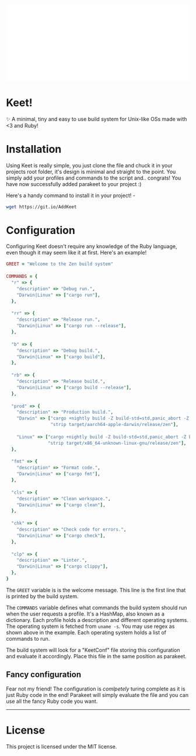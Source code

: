 [![Header](header.svg)](https://github.com/Yush08/Keet/)
# Keet!
✨ A minimal, tiny and easy to use build system for Unix-like OSs made with <3 and Ruby!

# Installation
Using Keet is really simple, you just clone the file and chuck it in your projects root folder, it's design is minimal and straight to the point. You simply add your profiles and commands to the script and.. congrats! You have now successfully added parakeet to your project :)      
      
Here's a handy command to install it in your project! - 
```sh
wget https://git.io/AddKeet
``` 

# Configuration
Configuring Keet doesn't require any knowledge of the Ruby language, even though it may seem like it at first. Here's an example!

```ruby
GREET = "Welcome to the Zen build system"

COMMANDS = {
  "r" => {
    "description" => "Debug run.",
    "Darwin|Linux" => ["cargo run"],
  },

  "rr" => {
    "description" => "Release run.",
    "Darwin|Linux" => ["cargo run --release"],
  },

  "b" => {
    "description" => "Debug build.",
    "Darwin|Linux" => ["cargo build"],
  },

  "rb" => {
    "description" => "Release build.",
    "Darwin|Linux" => ["cargo build --release"],
  },

  "prod" => {
    "description" => "Production build.",
    "Darwin" => ["cargo +nightly build -Z build-std=std,panic_abort -Z build-std-features=panic_immediate_abort --target aarch64-apple-darwin --release",
                 "strip target/aarch64-apple-darwin/release/zen"],

    "Linux" => ["cargo +nightly build -Z build-std=std,panic_abort -Z build-std-features=panic_immediate_abort --target x86_64-unknown-linux-gnu --release",
                "strip target/x86_64-unknown-linux-gnu/release/zen"],
  },

  "fmt" => {
    "description" => "Format code.",
    "Darwin|Linux" => ["cargo fmt"],
  },

  "cls" => {
    "description" => "Clean workspace.",
    "Darwin|Linux" => ["cargo clean"],
  },

  "chk" => {
    "description" => "Check code for errors.",
    "Darwin|Linux" => ["cargo check"],
  },

  "clp" => {
    "description" => "Linter.",
    "Darwin|Linux" => ["cargo clippy"],
  },
}

```

The `GREET` variable is is the welcome message. This line is the first line that is printed by the build system.               
        
The `COMMANDS` variable defines what commands the build system should run when the user requests a profile. It's a HashMap, also known as a dictionary. Each profile holds a description and different operating systems. The operating system is fetched from `uname -s`. You may use regex as shown above in the example. Each operating system holds a list of commands to run.     
     
The build system will look for a "KeetConf" file storing this configuration and evaluate it accordingly. Place this file in the same position as parakeet.

## Fancy configuration
Fear not my friend! The configuration is *comlpetely* turing complete as it is just Ruby code in the end! Parakeet will simply evaluate the file and you can use all the fancy Ruby code you want.
___

# License
This project is licensed under the MIT license.
